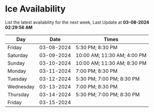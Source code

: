 # Ice Availability

List the latest availability for the next week, Last Update at **03-08-2024 02:29:56 AM**

| Day         | Date        | Times       |
| ----------- | ----------- | ----------- |
|Friday|03-08-2024|5:30 PM; 8:30 PM|
|Saturday|03-09-2024|10:00 AM; 11:30 AM; 4:00 PM|
|Sunday|03-10-2024|10:00 AM; 11:30 AM; 8:30 PM|
|Monday|03-11-2024|7:00 PM; 8:30 PM|
|Tuesday|03-12-2024|5:30 PM; 7:00 PM; 8:30 PM|
|Wednesday|03-13-2024|7:00 PM; 8:30 PM|
|Thursday|03-14-2024|5:30 PM; 7:00 PM; 8:30 PM|
|Friday|03-15-2024||
